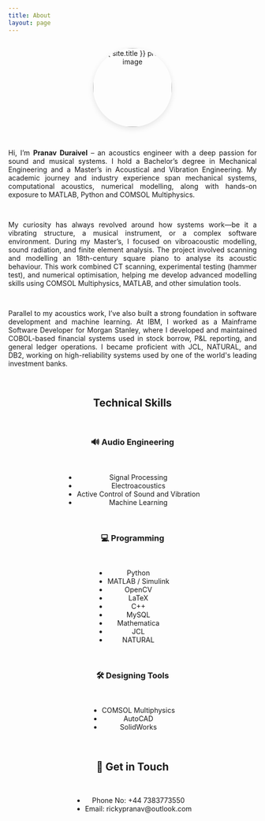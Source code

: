 ```yaml
---
title: About
layout: page
---
```


<div class="about-wrapper" style="display: flex; flex-direction: column; align-items: center; gap: 1rem; text-align: center; max-width: 800px; margin: 0 auto;">

  <img 
    class="profile-about" 
    src="{% if site.external-image %}{{ site.picture }}{% else %}{{ site.url }}/{{ site.picture }}{% endif %}" 
    alt="{{ site.title }} profile image"
    style="width: 160px; height: 160px; object-fit: cover; border-radius: 50%; box-shadow: 0 4px 12px rgba(0,0,0,0.1);" 
    loading="lazy"
  />
  
<p style="text-align: justify;">	Hi, I’m <strong>Pranav Duraivel</strong> – an acoustics engineer with a deep passion for sound and musical systems. I hold a Bachelor’s degree in Mechanical Engineering and a Master’s in Acoustical and Vibration Engineering. My academic journey and industry experience span mechanical systems, computational acoustics, numerical modelling, along with hands-on exposure to MATLAB, Python and COMSOL Multiphysics.</p>

<p style="text-align: justify;">My curiosity has always revolved around how systems work—be it a vibrating structure, a musical instrument, or a complex software environment. During my Master’s, I focused on vibroacoustic modelling, sound radiation, and finite element analysis. The project involved scanning and modelling an 18th-century square piano to analyse its acoustic behaviour. This work combined CT scanning, experimental testing (hammer test), and numerical optimisation, helping me develop advanced modelling skills using COMSOL Multiphysics, MATLAB, and other simulation tools.</p>

<p style="text-align: justify;">Parallel to my acoustics work, I’ve also built a strong foundation in software development and machine learning. At IBM, I worked as a Mainframe Software Developer for Morgan Stanley, where I developed and maintained COBOL-based financial systems used in stock borrow, P&L reporting, and general ledger operations. I became proficient with JCL, NATURAL, and DB2, working on high-reliability systems used by one of the world's leading investment banks.</p>


## Technical Skills

### 🔊 Audio Engineering
- Signal Processing
- Electroacoustics
- Active Control of Sound and Vibration
- Machine Learning

### 💻 Programming
- Python 
- MATLAB / Simulink
- OpenCV
- LaTeX
- C++
- MySQL
- Mathematica
- JCL
- NATURAL

### 🛠️ Designing Tools
- COMSOL Multiphysics
- AutoCAD
- SolidWorks

## 💬 Get in Touch

<ul>
	<li>Phone No: +44 7383773550</li>
	<li>Email: rickypranav@outlook.com</li>
</ul>
